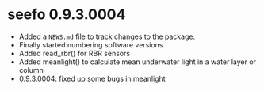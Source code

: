 # seefo 0.9.3.0004

* Added a `NEWS.md` file to track changes to the package.
* Finally started numbering software versions.
* Added read_rbr() for RBR sensors
* Added meanlight() to calculate mean underwater light in a water layer or column
* 0.9.3.0004: fixed up some bugs in meanlight
